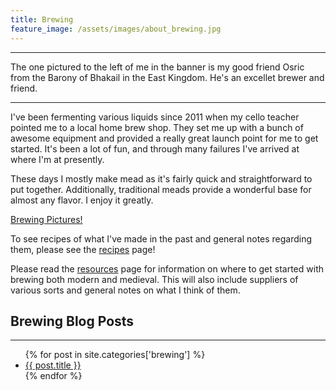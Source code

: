 ```yaml
---
title: Brewing
feature_image: /assets/images/about_brewing.jpg
---
```


* * *

The one pictured to the left of me in the banner is my good friend
Osric from the Barony of Bhakail in the East Kingdom. He's an excellet
brewer and friend.

* * *

I've been fermenting various liquids since 2011 when my cello teacher
pointed me to a local home brew shop. They set me up with a bunch of
awesome equipment and provided a really great launch point for me to get
started. It's been a lot of fun, and through many failures I've arrived
at where I'm at presently. 

These days I mostly make mead as it's fairly quick and straightforward
to put together. Additionally, traditional meads provide a wonderful
base for almost any flavor. I enjoy it greatly. 

[Brewing Pictures!](pictures)

To see recipes of what I've made in the past and general notes regarding
them, please see the [recipes](recipes) page! 

Please read the [resources](resources) page for information on where to
get started with brewing both modern and medieval. This will also
include suppliers of various sorts and general notes on what I think of
them.

## Brewing Blog Posts

* * * 

<ul>
{% for post in site.categories['brewing'] %}
    <li>
      <a href="{{ post.url }}">{{ post.title }}</a>
    </li>
{% endfor %}
</ul>
